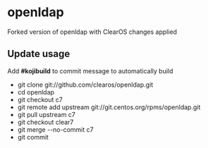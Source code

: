 # openldap

Forked version of openldap with ClearOS changes applied

## Update usage
  Add __#kojibuild__ to commit message to automatically build

* git clone git://github.com/clearos/openldap.git
* cd openldap
* git checkout c7
* git remote add upstream git://git.centos.org/rpms/openldap.git
* git pull upstream c7
* git checkout clear7
* git merge --no-commit c7
* git commit
